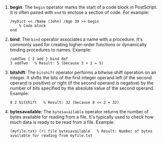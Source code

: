 1. **begin**: The `begin` operator marks the start of a code block in PostScript. It is often paired with `end` to enclose a section of code. For example:
   ```
   /myDict << /Name (John) /Age 30 >> begin
       % Code block
   end
   ```

2. **bind**: The `bind` operator associates a name with a procedure. It's commonly used for creating higher-order functions or dynamically binding procedures to names. Example:
   ```
   /addTwo { 2 add } bind def
   3 addTwo   % Result: 5 (because 3 + 2 = 5)
   ```

3. **bitshift**: The `bitshift` operator performs a bitwise shift operation on an integer. It shifts the bits of the first integer operand left (if the second operand is positive) or right (if the second operand is negative) by the number of bits specified by the absolute value of the second operand. Example:
   ```
   8 2 bitshift   % Result: 32 (because 8 << 2 = 32)
   ```

4. **bytesavailable**: The `bytesavailable` operator returns the number of bytes available for reading from a file. It's typically used to check how much data is ready to be read from a file. Example:
   ```
   (myfile.txt) (r) file bytesavailable   % Result: Number of bytes available for reading from myfile.txt
   ```

